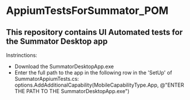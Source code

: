 # AppiumTestsForSummator_POM
## This repository contains UI Automated tests for the Summator Desktop аpp
Instrinctions:
* Download the SummatorDesktopApp.exe
* Enter the full path to the app in the following row in the 'SetUp' of SummatorAppiumTests.cs: options.AddAdditionalCapability(MobileCapabilityType.App, @"ENTER THE PATH TO THE SummatorDesktopApp.exe")
